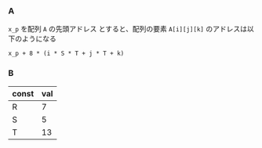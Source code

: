 ### A

`x_p` を配列 `A` の先頭アドレス とすると、配列の要素 `A[i][j][k]` のアドレスは以下のようになる

```
x_p + 8 * (i * S * T + j * T + k)
```

### B

|const|val|
|---|---|
|R|7|
|S|5|
|T|13|
